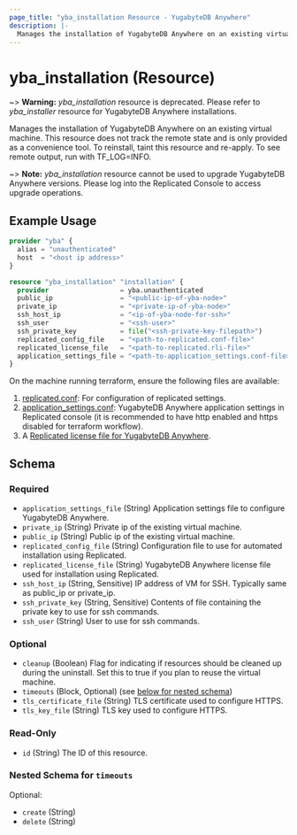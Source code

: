 ```yaml
---
page_title: "yba_installation Resource - YugabyteDB Anywhere"
description: |-
  Manages the installation of YugabyteDB Anywhere on an existing virtual machine. This resource does not track the remote state and is only provided as a convenience tool. To reinstall, taint this resource and re-apply. To see remote output, run with TF_LOG=INFO.
---
```


# yba_installation (Resource)

~> **Warning:** *yba_installation* resource is deprecated. Please refer to *yba_installer* resource for YugabyteDB Anywhere installations.

Manages the installation of YugabyteDB Anywhere on an existing virtual machine. This resource does not track the remote state and is only provided as a convenience tool. To reinstall, taint this resource and re-apply. To see remote output, run with TF_LOG=INFO.

~> **Note:** *yba_installation* resource cannot be used to upgrade YugabyteDB Anywhere versions. Please log into the Replicated Console to access upgrade operations.

## Example Usage

```terraform
provider "yba" {
  alias = "unauthenticated"
  host  = "<host ip address>"
}

resource "yba_installation" "installation" {
  provider                  = yba.unauthenticated
  public_ip                 = "<public-ip-of-yba-node>"
  private_ip                = "<private-ip-of-yba-node>"
  ssh_host_ip               = "<ip-of-yba-node-for-ssh>"
  ssh_user                  = "<ssh-user>"
  ssh_private_key           = file("<ssh-private-key-filepath>")
  replicated_config_file    = "<path-to-replicated.conf-file>"
  replicated_license_file   = "<path-to-replicated.rli-file>"
  application_settings_file = "<path-to-application_settings.conf-file>"
}
```


On the machine running terraform, ensure the following files are available:

1. [replicated.conf](https://github.com/yugabyte/terraform-provider-yba/blob/main/modules/resources/replicated.conf): For configuration of replicated settings.
1. [application_settings.conf](https://github.com/yugabyte/terraform-provider-yba/blob/main/modules/resources/application_settings.conf): YugabyteDB Anywhere application settings in Replicated console (it is recommended to have http enabled and https disabled for terraform workflow).
1. A [Replicated license file for YugabyteDB Anywhere](https://docs.yugabyte.com/preview/yugabyte-platform/install-yugabyte-platform/install-software/default/#upload-the-license-file).

<!-- schema generated by tfplugindocs -->
## Schema

### Required

- `application_settings_file` (String) Application settings file to configure YugabyteDB Anywhere.
- `private_ip` (String) Private ip of the existing virtual machine.
- `public_ip` (String) Public ip of the existing virtual machine.
- `replicated_config_file` (String) Configuration file to use for automated installation using Replicated.
- `replicated_license_file` (String) YugabyteDB Anywhere license file used for installation using Replicated.
- `ssh_host_ip` (String, Sensitive) IP address of VM for SSH. Typically same as public_ip or private_ip.
- `ssh_private_key` (String, Sensitive) Contents of file containing the private key to use for ssh commands.
- `ssh_user` (String) User to use for ssh commands.

### Optional

- `cleanup` (Boolean) Flag for indicating if resources should be cleaned up during the uninstall. Set this to true if you plan to reuse the virtual machine.
- `timeouts` (Block, Optional) (see [below for nested schema](#nestedblock--timeouts))
- `tls_certificate_file` (String) TLS certificate used to configure HTTPS.
- `tls_key_file` (String) TLS key used to configure HTTPS.

### Read-Only

- `id` (String) The ID of this resource.

<a id="nestedblock--timeouts"></a>
### Nested Schema for `timeouts`

Optional:

- `create` (String)
- `delete` (String)

